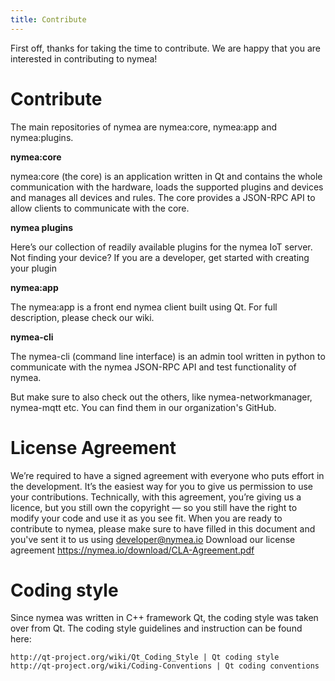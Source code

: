```yaml
---
title: Contribute
---
```


First off, thanks for taking the time to contribute. We are happy that you are interested in contributing to nymea!


# Contribute

The main repositories of nymea are nymea:core, nymea:app and nymea:plugins.

**nymea:core**

nymea:core (the core) is an application written in Qt and contains the whole communication with the hardware, loads the supported plugins and devices and manages all devices and rules. The core provides a JSON-RPC API to allow clients to communicate with the core.

**nymea plugins**

Here’s our collection of readily available plugins for the nymea IoT server. Not finding your device? If you are a developer, get started with creating your plugin

**nymea:app**

The nymea:app is a front end nymea client built using Qt. For full description, please check our wiki.

**nymea-cli**

The nymea-cli (command line interface) is an admin tool written in python to communicate with the nymea JSON-RPC API and test functionality of nymea.

But make sure to also check out the others, like nymea-networkmanager, nymea-mqtt etc. You can find them in our organization's GitHub.

# License Agreement

We’re required to have a signed agreement with everyone who puts effort in the development. It’s the easiest way for you to give us permission to use your contributions. Technically, with this agreement, you’re giving us a licence, but you still own the copyright — so you still have the right to modify your code and use it as you see fit. When you are ready to contribute to nymea, please make sure to have filled in this document and you've sent it to us using developer@nymea.io
Download our license agreement https://nymea.io/download/CLA-Agreement.pdf

# Coding style

Since nymea was written in C++ framework Qt, the coding style was taken over from Qt. The coding style guidelines and instruction can be found here:

    http://qt-project.org/wiki/Qt_Coding_Style | Qt coding style
    http://qt-project.org/wiki/Coding-Conventions | Qt coding conventions


